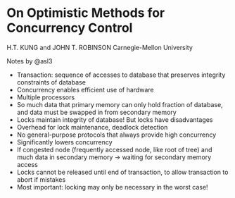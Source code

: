 # On Optimistic Methods for Concurrency Control

H.T. KUNG and JOHN T. ROBINSON
Carnegie-Mellon University

Notes by @asl3

- Transaction: sequence of accesses to database that preserves integrity constraints of database
- Concurrency enables efficient use of hardware
- Multiple processors
- So much data that primary memory can only hold fraction of database, and data must be swapped in from secondary memory
- Locks maintain integrity of database! But locks have disadvantages
- Overhead for lock maintenance, deadlock detection
- No general-purpose protocols that always provide high concurrency
- Significantly lowers concurrency
- If congested node (frequently accessed node, like root of tree) and much data in secondary memory -> waiting for secondary memory access
- Locks cannot be released until end of transaction, to allow transaction to abort if mistakes
- Most important: locking may only be necessary in the worst case!
